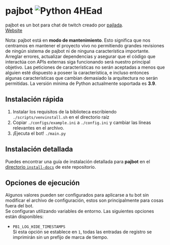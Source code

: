 # pajbot ![Python 4HEad](https://github.com/pajbot/pajbot/workflows/Python%204HEad/badge.svg)

pajbot es un bot para chat de twitch creado por [pajlada](http://twitch.tv/pajlada).  
[Website](https://pajbot.com)

Nota: pajbot está en **modo de mantenimiento**.
Esto significa que nos centramos en mantener el proyecto vivo no permitiendo grandes revisiones de ningún sistema de pajbot ni de ninguna característica importante.
Arreglar errores, actualizar dependencias y asegurar que el código que interactúa con APIs externas siga funcionando será nuestro principal objetivo.
Las peticiones de características no serán aceptadas a menos que alguien esté dispuesto a poseer la característica, e incluso entonces algunas características que cambian demasiado la arquitectura no serán permitidas.
La versión mínima de Python actualmente soportada es **3.9**.

## Instalación rápida

1. Instalar los requisitos de la biblioteca escribiendo `./scripts/venvinstall.sh` en el directorio raíz
2. Copiar `./configs/example.ini` a `./config.ini` y cambiar las líneas relevantes en el archivo.
3. ¡Ejecuta el bot! `./main.py`

## Instalación detallada

Puedes encontrar una guía de instalación detallada para **pajbot** en el [directorio `install-docs`](./install-docs) de este repositorio.

## Opciones de ejecución

Algunos valores pueden ser configurados para aplicarse a tu bot sin modificar el archivo de configuración, estos son principalmente para cosas fuera del bot.  
Se configuran utilizando variables de entorno. Las siguientes opciones están disponibles:

- `PB1_LOG_HIDE_TIMESTAMPS`  
   Si esta opción se establece en `1`, todas las entradas de registro se imprimirán sin un prefijo de marca de tiempo.
